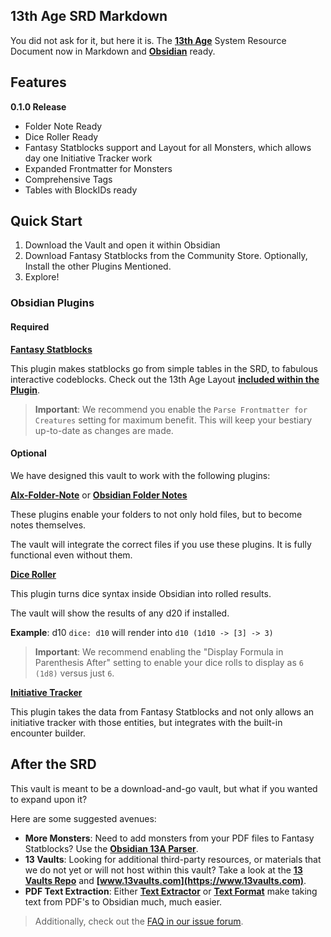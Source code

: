 ## 13th Age SRD Markdown

You did not ask for it, but here it is. The **[13th Age](https://pelgranepress.com/13th-age/)** System Resource Document now in Markdown and **[Obsidian](https://obsidian.md)** ready.

## Features

**0.1.0 Release**
- Folder Note Ready
- Dice Roller Ready
- Fantasy Statblocks support and Layout for all Monsters, which allows day one Initiative Tracker work
- Expanded Frontmatter for Monsters
- Comprehensive Tags
- Tables with BlockIDs ready

## Quick Start

1. Download the Vault and open it within Obsidian
2. Download Fantasy Statblocks from the Community Store. Optionally, Install the other Plugins Mentioned.
3. Explore!

### Obsidian Plugins

#### Required

**[Fantasy Statblocks](https://github.com/javalent/fantasy-statblocks)**  

This plugin makes statblocks go from simple tables in the SRD, to fabulous interactive codeblocks.  Check out the 13th Age Layout **[included within the Plugin](https://plugins.javalent.com/statblock/layouts/integrated/13a-monster)**.

> **Important**: We recommend you enable the `Parse Frontmatter for Creatures` setting for maximum benefit. This will keep your bestiary up-to-date as changes are made. 

#### Optional

We have designed this vault to work with the following plugins:

**[Alx-Folder-Note](https://github.com/aidenlx/alx-folder-note)** or **[Obsidian Folder Notes](https://github.com/LostPaul/obsidian-folder-notes)**  

These plugins enable your folders to not only hold files, but to become notes themselves.

The vault will integrate the correct files if you use these plugins. It is fully functional even without them.

**[Dice Roller](https://github.com/valentine195/obsidian-dice-roller)**  

This plugin turns dice syntax inside Obsidian into rolled results. 

The vault will show the results of any d20 if installed.

**Example**: d10 `dice: d10` will render into `d10 (1d10 -> [3] -> 3)`

> **Important**: We recommend enabling the "Display Formula in Parenthesis After" setting to enable your dice rolls to display as `6 (1d8)` versus just `6`.

**[Initiative Tracker](https://github.com/javalent/initiative-tracker)**

This plugin takes the data from Fantasy Statblocks and not only allows an initiative tracker with those entities, but integrates with the built-in encounter builder.

## After the SRD

This vault is meant to be a download-and-go vault, but what if you wanted to expand upon it?

Here are some suggested avenues:

- **More Monsters**: Need to add monsters from your PDF files to Fantasy Statblocks? Use the **[Obsidian 13A Parser](https://github.com/freohr/obsidian-13A-monster-parser)**.
- **13 Vaults**: Looking for additional third-party resources, or materials that we do not yet or will not host within this vault? Take a look at the **[13 Vaults Repo](https://github.com/13vaults/13vaults.com)** and **[www.13vaults.com](https://www.13vaults.com)**.
- **PDF Text Extraction**: Either **[Text Extractor](https://github.com/scambier/obsidian-text-extractor)** or **[Text Format](https://github.com/Benature/obsidian-text-format)** make taking text from PDF's to Obsidian much, much easier.

> Additionally, check out the [FAQ in our issue forum](https://github.com/Obsidian-TTRPG-Community/13th-Age-SRD-Markdown/issues/37).
